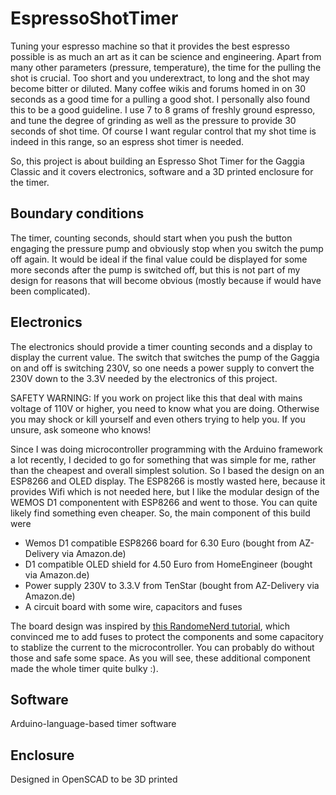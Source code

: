 # EspressoShotTimer
Tuning your espresso machine so that it provides the best espresso possible is as much an art as it can be science and engineering. 
Apart from many other parameters (pressure, temperature), the time for the pulling the shot is crucial. Too short and you underextract, to long and the shot may become bitter or diluted. Many coffee wikis and forums homed in on 30 seconds as a good time for a pulling a good shot. I personally also found this to be a good guideline. I use 7 to 8 grams of freshly ground espresso, and tune the degree of grinding as well as the pressure to provide 30 seconds of shot time. Of course I want regular control that my shot time is indeed in this range, so an espress shot timer is needed. 

So, this project is about building an Espresso Shot Timer for the Gaggia Classic and it covers electronics, software and a 3D printed enclosure for the timer. 

## Boundary conditions

The timer, counting seconds, should start when you push the button engaging the pressure pump and obviously stop when you switch the pump off again. It would be ideal if the final value could be displayed for some more seconds after the pump is switched off, but this is not part of my design for reasons that will become obvious (mostly because if would have been complicated). 

## Electronics
The electronics should provide a timer counting seconds and a display to display the current value. The switch that switches the pump of the Gaggia on and off is switching 230V, so one needs a power supply to convert the 230V down to the 3.3V needed by the electronics of this project. 

SAFETY WARNING: If you work on project like this that deal with mains voltage of 110V or higher, you need to know what you are doing. Otherwise you may shock or kill yourself and even others trying to help you. If you unsure, ask someone who knows! 

Since I was doing microcontroller programming with the Arduino framework a lot recently, I decided to go for something that was simple for me, rather than the cheapest and overall simplest solution. So I based the design on an ESP8266 and OLED display. The ESP8266 is mostly wasted here, because it provides Wifi which is not needed here, but I like the modular design of the WEMOS D1 componentent with ESP8266 and went to those. You can quite likely find something even cheaper. 
So, the main component of this build were

* Wemos D1 compatible ESP8266 board for 6.30 Euro (bought from AZ-Delivery via Amazon.de)
* D1 compatible OLED shield for 4.50 Euro from HomeEngineer (bought via Amazon.de)
* Power supply 230V to 3.3.V from TenStar (bought from AZ-Delivery via Amazon.de)
* A circuit board with some wire, capacitors and fuses

The board design was inspired by [this RandomeNerd tutorial](https://randomnerdtutorials.com/esp8266-hi-link-hlk-pm03/), which convinced me to add fuses to protect the components and some capacitory to stablize the current to the microcontroller. You can probably do without those and safe some space. As you will see, these additional component made the whole timer quite bulky :).


## Software
Arduino-language-based timer software

## Enclosure
Designed in OpenSCAD to be 3D printed
